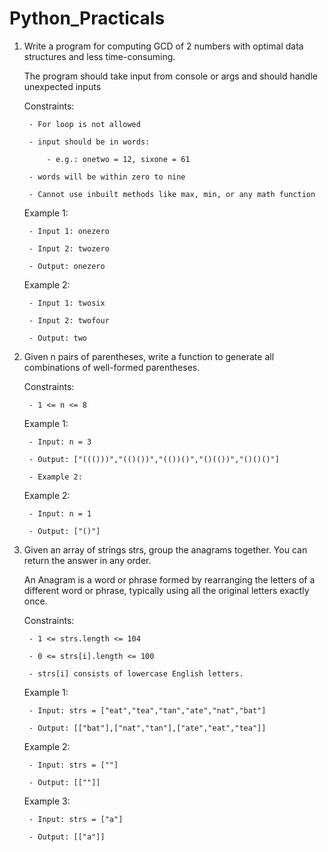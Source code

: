 # Python_Practicals

1. Write a program for computing GCD of 2 numbers with optimal data structures and less time-consuming.

    The program should take input from console or args and should handle unexpected inputs    

    Constraints:

        - For loop is not allowed

        - input should be in words:

            - e.g.: onetwo = 12, sixone = 61

        - words will be within zero to nine

        - Cannot use inbuilt methods like max, min, or any math function    

    Example 1:

        - Input 1: onezero

        - Input 2: twozero

        - Output: onezero

    Example 2:

        - Input 1: twosix

        - Input 2: twofour

        - Output: two



2. Given n pairs of parentheses, write a function to generate all combinations of well-formed parentheses.

    Constraints:

        - 1 <= n <= 8

    Example 1:

        - Input: n = 3

        - Output: ["((()))","(()())","(())()","()(())","()()()"]

        - Example 2:

    Example 2:

        - Input: n = 1

        - Output: ["()"] 



3. Given an array of strings strs, group the anagrams together. You can return the answer in any order.

    An Anagram is a word or phrase formed by rearranging the letters of a different word or phrase, typically using all the original letters exactly once.

    Constraints:

        - 1 <= strs.length <= 104

        - 0 <= strs[i].length <= 100

        - strs[i] consists of lowercase English letters.

    Example 1:

        - Input: strs = ["eat","tea","tan","ate","nat","bat"]

        - Output: [["bat"],["nat","tan"],["ate","eat","tea"]]

    Example 2:

        - Input: strs = [""]

        - Output: [[""]]

    Example 3:

        - Input: strs = ["a"]

        - Output: [["a"]]
